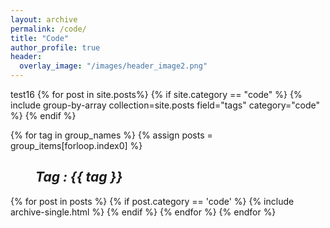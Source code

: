 ```yaml
---
layout: archive
permalink: /code/
title: "Code"
author_profile: true
header:
  overlay_image: "/images/header_image2.png"
---
```


test16
{% for post in site.posts%}
  {% if site.category == "code" %}
    {% include group-by-array collection=site.posts field="tags" category="code" %}
  {% endif %}


{% for tag in group_names %}
  {% assign posts = group_items[forloop.index0] %}
  <h2 id="{{ tag | slugify }}"
   class="archive__subtitle"><i style="margin-left: 40px">Tag : {{ tag }}</i></h2>
  {% for post in posts %}
    {% if post.category == 'code' %}
      {% include archive-single.html %}
    {% endif %}
  {% endfor %}
{% endfor %}
